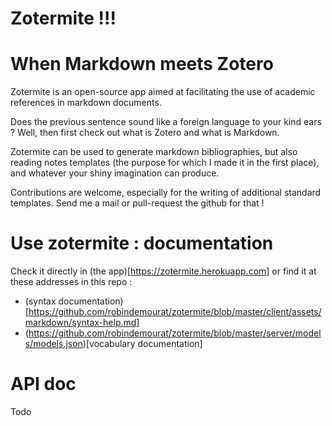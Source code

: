 Zotermite !!!
============
# When Markdown meets Zotero


Zotermite is an open-source app aimed at facilitating the use of academic references in markdown documents.

Does the previous sentence sound like a foreign language to your kind ears ? Well, then first check out what is Zotero and what is Markdown.

Zotermite can be used to generate markdown bibliographies, but also reading notes templates (the purpose for which I made it in the first place), and whatever your shiny imagination can produce.

Contributions are welcome, especially for the writing of additional standard templates. Send me a mail or pull-request the github for that !

# Use zotermite : documentation

Check it directly in (the app)[https://zotermite.herokuapp.com] or find it at these addresses in this repo :

* (syntax documentation)[https://github.com/robindemourat/zotermite/blob/master/client/assets/markdown/syntax-help.md]
* (https://github.com/robindemourat/zotermite/blob/master/server/models/models.json)[vocabulary documentation]

# API doc

Todo
